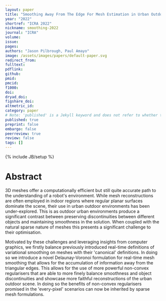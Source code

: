 ```yaml
---
layout: paper
title: "Smoothing Away From The Edge For Mesh Estimation in Urban Outdoor Environments."
year: "2022"
shortref: "ICRA 2022"
nickname: smoothing-2022
journal: "ICRA"
volume: 
issue: 
pages: 
authors: "Jason Pilbrough, Paul Amayo"
image: /assets/images/papers/default-paper.svg
redirect_from: 
fulltext:
pdflink: 
github: 
pmid: 
pmcid: 
f1000: 
doi: 
dryad_doi:
figshare_doi: 
altmetric_id: 
category: paper
# Note: 'published' is a Jekyll keyword and does not refer to whether the paper is published, but rather to whether this Markdown should be part of the rendered site.
published: true
preprint: false
embargo: false	
peerreview: true
review: false
tags: []
---
```

{% include JB/setup %}

# Abstract 

3D meshes offer a computationally efficient but still quite accurate path to the understanding of a robot's environment. While mesh reconstructions are often employed in indoor regions where regular planar surfaces dominate the scene, their use in urban outdoor environments has been under-explored.  This is as outdoor urban environments produce a significant contrast between preserving discontinuities between different objects and maintaining smoothness in the solution. When coupled with the natural sparse nature of meshes this presents a significant challenge to their optimisation.
    
Motivated by these challenges and leveraging insights from computer graphics, we firstly balance previously introduced real-time definitions of variational smoothing on meshes with their 'canonical' definitions. In doing so we introduce a novel Delaunay-Voronoi formulation for real-time mesh smoothing that allows for the accumulation of information away from the triangular edges. This allows for the use of more powerful non-convex regularisers that are able to more finely balance smoothness and object discontinuities and showcase more faithful reconstructions of the urban outdoor scene. In doing so the benefits of non-convex regularisers promised in the 'every-pixel' scenarios can now be inherited by sparse mesh formulations.
